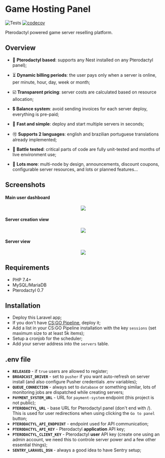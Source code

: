 # Game Hosting Panel
![Tests](https://github.com/HugoJF/game-hosting-panel/workflows/Laravel/badge.svg)
[![codecov](https://codecov.io/gh/HugoJF/game-hosting-panel/branch/master/graph/badge.svg)](https://codecov.io/gh/HugoJF/game-hosting-panel)

Pterodactyl powered game server reselling platform.

## Overview

 - 🚀 **Pterodactyl based**: supports any Nest installed on any Pterodactyl panel);
 
 - ⏳  **Dynamic billing periods**: the user pays only when a server is online, per minute, hour, day, week or month;
 
 - ☑️ **Transparent pricing**: server costs are calculated based on resource allocation;
 
 - 💲 **Balance system**: avoid sending invoices for each server deploy, everything is pre-paid;
 
 - 🚅 **Fast and simple**: deploy and start multiple servers in seconds;
 
 - 🉑 **Supports 2 languages**: english and brazilian portuguese translations already implemented;
 
 - 📝 **Battle tested**: critical parts of code are fully unit-tested and months of live environment use;
 
 - 🤔 **Lots more**: multi-node by design, announcements, discount coupons, configurable server resources, and lots or planned features...
 
## Screenshots

#### Main user dashboard 

<p align="center">
  <img src="https://i.imgur.com/yWo0l9J.png">
</p>

#### Server creation view 

<p align="center">
  <img src="https://i.imgur.com/xfpGo4C.png">
</p>

#### Server view

<p align="center">
  <img src="https://i.imgur.com/ds5Q9hF.png">
</p>

## Requirements
  - PHP 7.4+
  - MySQL/MariaDB
  - Pterodactyl 0.7

## Installation
  - Deploy this Laravel app;
  - If you don't have [CS:GO Pipeline](https://github.com/HugoJF/csgo-pipeline), deploy it;
  - Add a list in your CS:GO Pipeline installation with the key `sessions` (set maximum size to at least 5k items);
  - Setup a cronjob for the scheduler;
  - Add your server address into the `servers` table.
  
## .env file

 - **`RELEASED`** - if `true` users are allowed to register;
 - **`BROADCAST_DRIVER`** - set to `pusher` if you want auto-refresh on server install (and also configure Pusher credentials .env variables);
 - **`QUEUE_CONNECTION`** - always set to `database` or something similar, lots of monitoring jobs are dispatched while creating servers;
 - **`PAYMENT_SYSTEM_URL`** - URL for `payment-system` endpoint (this project is not public);
 - **`PTERODACTYL_URL`** - base URL for Pterodactyl panel (don't end with /). This is used for user redirections when using clicking the `Go to panel` button;
 - **`PTERODACTYL_API_ENDPOINT`** - endpoint used for API communication;
 - **`PTERODACTYL_API_KEY`** - Pterodactyl **application** API key;
 - **`PTERODACTYL_CLIENT_KEY`** - Pterodactyl **user** API key (create one using an admin account, we need this to controle server power and a few other essential things);
 - **`SENTRY_LARAVEL_DSN`** - always a good idea to have Sentry setup;
 
 
 
 
